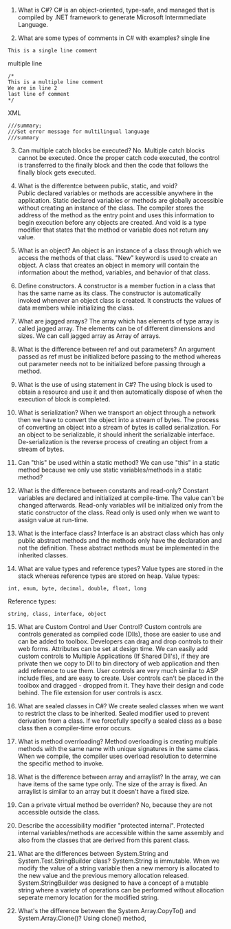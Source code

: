1. What is C#? 
C# is an object-oriented, type-safe, and managed that is compiled by .NET framework to generate Microsoft Intermmediate
Language.

2. What are some types of comments in C# with examples? 
single line 
```
This is a single line comment
```
multiple line
```
/*
This is a multiple line comment
We are in line 2
last line of comment
*/
```
XML 
```
///summary;
///Set error message for multilingual language
///summary
```

3. Can multiple catch blocks be executed? 
No. Multiple catch blocks cannot be executed. Once the proper catch code executed, the control is transferred to the finally
block and then the code that follows the finally block gets executed.

4. What is the differentce between public, static, and void? <br>
Public declared variables or methods are accessible anywhere in the application. Static declared variables or methods are
globally accessible without creating an instance of the class. The compiler stores the address of the method as the entry point
and uses this information to begin execution before any objects are created. And void is a type modifier that states that the 
method or variable does not return any value.

5. What is an object?
An object is an instance of a class through which we access the methods of that class. "New" keyword is used to create an
object. A class that creates an object in memory will contain the information about the method, variables, and behavior of
that class.

6. Define constructors.
A constructor is a member fuction in a class that has the same name as its class. The constructor is automatically
invoked whenever an object class is created. It constructs the values of data members while initializing the class.

7. What are jagged arrays?
The array which has elements of type array is called jagged array. The elements can be of different dimensions and sizes.
We can call jagged array as Array of arrays.

8. What is the difference between ref and out parameters?
An argument passed as ref must be initialized before passing to the method whereas out parameter needs not to be initialized
before passing through a method.

9. What is the use of using statement in C#?
The using block is used to obtain a resource and use it and then automatically dispose of when the execution of block is completed.

10. What is serialization?
When we transport an object through a network then we have to convert the object into a stream of bytes. The process of
converting an object into a stream of bytes is called serialization. For an object to be serializable, it should inherit the
serializable interface. De-serialization is the reverse process of creating an object from a stream of bytes.

11. Can "this" be used within a static method?
We can use "this" in a static method because we only use static variables/methods in a static method?

12. What is the difference between constants and read-only?
Constant variables are declared and initialized at compile-time. The value can't be changed afterwards. Read-only variables
will be initialized only from the static constructor of the class. Read only is used only when we want to assign value at run-time.

13. What is the interface class?
Interface is an abstract class which has only public abstract methods and the methods only have the declaration and not the 
definition. These abstract methods must be implemented in the inherited classes.

14. What are value types and reference types?
Value types are stored in the stack whereas reference types are stored on heap.
Value types:
```
int, enum, byte, decimal, double, float, long
```
Reference types:
```
string, class, interface, object
```

15. What are Custom Control and User Control?
Custom controls are controls generated as compiled code (Dlls), those are easier to use and can be added to toolbox. Developers
can drag and drop controls to their web forms. Attributes can be set at design time. We can easily add custom controls to 
Multiple Applications (If Shared Dll's), if they are private then we copy to Dll to bin directory of web application and then add reference to use them.
User controls are very much similar to ASP include files, and are easy to create. User controls can't be placed in the toolbox
and dragged - dropped from it. They have their design and code behind. The file extension for user controls is ascx.

16. What are sealed classes in C#?
We create sealed classes when we want to restrict the class to be inherited. Sealed modifier used to prevent derivation from a 
class. If we forcefully specify a sealed class as a base class then a compiler-time error occurs.

17. What is method overrloading?
Method overloading is creating multiple methods with the same name with unique signatures in the same class. When we compile,
the compiler uses overload resolution to determine the specific method to invoke.

18. What is the difference between array and arraylist?
In the array, we can have items of the same type only. The size of the array is fixed. An arraylist is similar to an array
but it doesn't have a fixed size.

19. Can a private virtual method be overriden?
No, because they are not accessible outside the class.

20. Describe the accessibility modifier "protected internal".
Protected internal variables/methods are accessible within the same assembly and also from the classes that are derived 
from this parent class.

21. What are the differences between System.String and System.Test.StringBuilder class?
System.String is immutable. When we modify the value of a string variable then a new memory is allocated to the new value and
the previous memory allocation released. System.StringBuilder was designed to have a concept of a mutable string where a variety of operations can be performed without allocation seperate memory location for the modified string.

22. What's the difference between the System.Array.CopyTo() and System.Array.Clone()?
Using clone() method, 
